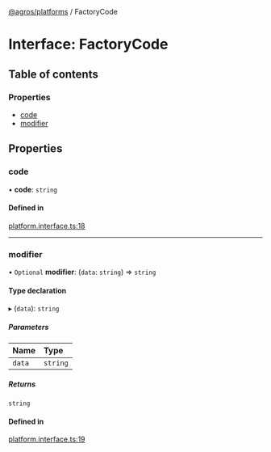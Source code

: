 [@agros/platforms](../index.md) / FactoryCode

# Interface: FactoryCode

## Table of contents

### Properties

- [code](FactoryCode.md#code)
- [modifier](FactoryCode.md#modifier)

## Properties

### <a id="code" name="code"></a> code

• **code**: `string`

#### Defined in

[platform.interface.ts:18](https://github.com/agrosjs/agros/blob/f7aa4e9/packages/agros-platforms/src/platform.interface.ts#L18)

___

### <a id="modifier" name="modifier"></a> modifier

• `Optional` **modifier**: (`data`: `string`) => `string`

#### Type declaration

▸ (`data`): `string`

##### Parameters

| Name | Type |
| :------ | :------ |
| `data` | `string` |

##### Returns

`string`

#### Defined in

[platform.interface.ts:19](https://github.com/agrosjs/agros/blob/f7aa4e9/packages/agros-platforms/src/platform.interface.ts#L19)
